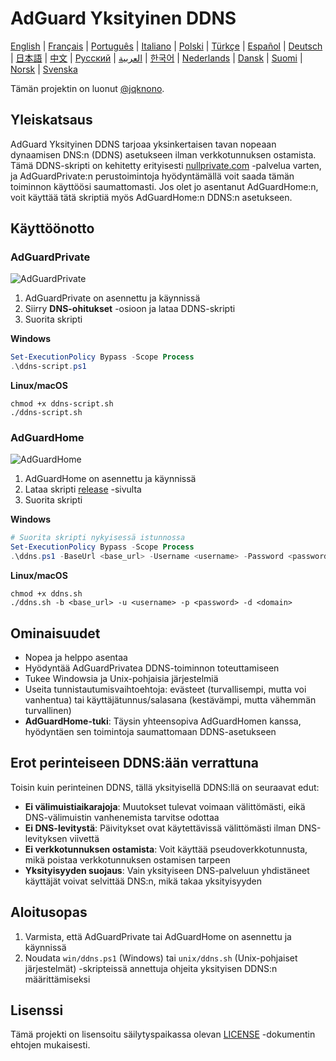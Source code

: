 # AdGuard Yksityinen DDNS

[English](readme.md) | [Français](readme.fr.md) | [Português](readme.pt.md) | [Italiano](readme.it.md) | [Polski](readme.pl.md) | [Türkçe](readme.tr.md) | [Español](readme.es.md) | [Deutsch](readme.de.md) | [日本語](readme.ja.md) | [中文](readme.zh.md) | [Русский](readme.ru.md) | [العربية](readme.ar.md) | [한국어](readme.ko.md) | [Nederlands](readme.nl.md) | [Dansk](readme.da.md) | [Suomi](readme.fi.md) | [Norsk](readme.no.md) | [Svenska](readme.sv.md)

Tämän projektin on luonut [@jqknono](https://github.com/jqknono).

## Yleiskatsaus

AdGuard Yksityinen DDNS tarjoaa yksinkertaisen tavan nopeaan dynaamisen DNS:n (DDNS) asetukseen ilman verkkotunnuksen ostamista.
Tämä DDNS-skripti on kehitetty erityisesti [nullprivate.com](https://nullprivate.com) -palvelua varten, ja AdGuardPrivate:n perustoimintoja hyödyntämällä voit saada tämän toiminnon käyttöösi saumattomasti.
Jos olet jo asentanut AdGuardHome:n, voit käyttää tätä skriptiä myös AdGuardHome:n DDNS:n asetukseen.

## Käyttöönotto

### AdGuardPrivate

![AdGuardPrivate](./assets/nullprivate.webp)

1. AdGuardPrivate on asennettu ja käynnissä
2. Siirry **DNS-ohitukset** -osioon ja lataa DDNS-skripti
3. Suorita skripti

**Windows**

```powershell
Set-ExecutionPolicy Bypass -Scope Process
.\ddns-script.ps1
```

**Linux/macOS**

```shell
chmod +x ddns-script.sh
./ddns-script.sh
```

### AdGuardHome

![AdGuardHome](./assets/adguardhome.webp)

1. AdGuardHome on asennettu ja käynnissä
2. Lataa skripti [release](https://github.com/AdGuardPrivate/nullprivate-ddns/releases) -sivulta
3. Suorita skripti

**Windows**

```powershell
# Suorita skripti nykyisessä istunnossa
Set-ExecutionPolicy Bypass -Scope Process
.\ddns.ps1 -BaseUrl <base_url> -Username <username> -Password <password> -Domain <domain>
```

**Linux/macOS**

```shell
chmod +x ddns.sh
./ddns.sh -b <base_url> -u <username> -p <password> -d <domain>
```

## Ominaisuudet

- Nopea ja helppo asentaa
- Hyödyntää AdGuardPrivatea DDNS-toiminnon toteuttamiseen
- Tukee Windowsia ja Unix-pohjaisia järjestelmiä
- Useita tunnistautumisvaihtoehtoja: evästeet (turvallisempi, mutta voi vanhentua) tai käyttäjätunnus/salasana (kestävämpi, mutta vähemmän turvallinen)
- **AdGuardHome-tuki**: Täysin yhteensopiva AdGuardHomen kanssa, hyödyntäen sen toimintoja saumattomaan DDNS-asetukseen

## Erot perinteiseen DDNS:ään verrattuna

Toisin kuin perinteinen DDNS, tällä yksityisellä DDNS:llä on seuraavat edut:

- **Ei välimuistiaikarajoja**: Muutokset tulevat voimaan välittömästi, eikä DNS-välimuistin vanhenemista tarvitse odottaa
- **Ei DNS-levitystä**: Päivitykset ovat käytettävissä välittömästi ilman DNS-levityksen viivettä
- **Ei verkkotunnuksen ostamista**: Voit käyttää pseudoverkkotunnusta, mikä poistaa verkkotunnuksen ostamisen tarpeen
- **Yksityisyyden suojaus**: Vain yksityiseen DNS-palveluun yhdistäneet käyttäjät voivat selvittää DNS:n, mikä takaa yksityisyyden

## Aloitusopas

1. Varmista, että AdGuardPrivate tai AdGuardHome on asennettu ja käynnissä
2. Noudata `win/ddns.ps1` (Windows) tai `unix/ddns.sh` (Unix-pohjaiset järjestelmät) -skripteissä annettuja ohjeita yksityisen DDNS:n määrittämiseksi

## Lisenssi

Tämä projekti on lisensoitu säilytyspaikassa olevan [LICENSE](LICENSE) -dokumentin ehtojen mukaisesti.